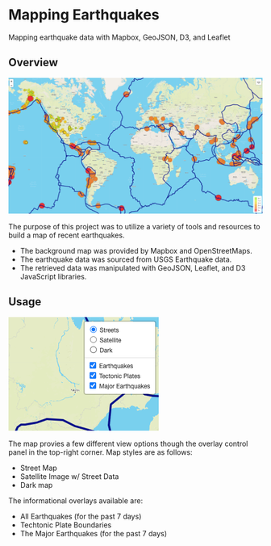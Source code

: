 # Mapping Earthquakes
Mapping earthquake data with Mapbox, GeoJSON, D3, and Leaflet

## Overview
![Overview Map of Recent Earthquakes](Earthquake_Challenge/images/global_map.png)

The purpose of this project was to utilize a variety of tools and resources to build a map of recent earthquakes.
- The background map was provided by Mapbox and OpenStreetMaps.
- The earthquake data was sourced from USGS Earthquake data.
- The retrieved data was manipulated with GeoJSON, Leaflet, and D3 JavaScript libraries.

## Usage
![Layer controls](Earthquake_Challenge/images/layer_menu.png)

The map provies a few different view options though the overlay control panel in the top-right corner.
Map styles are as follows:
- Street Map
- Satellite Image w/ Street Data
- Dark map

The informational overlays available are:
- All Earthquakes (for the past 7 days)
- Techtonic Plate Boundaries
- The Major Earthquakes (for the past 7 days)